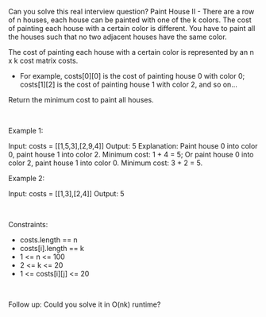 Can you solve this real interview question? Paint House II - There are a row of n houses, each house can be painted with one of the k colors. The cost of painting each house with a certain color is different. You have to paint all the houses such that no two adjacent houses have the same color.

The cost of painting each house with a certain color is represented by an n x k cost matrix costs.

 * For example, costs[0][0] is the cost of painting house 0 with color 0; costs[1][2] is the cost of painting house 1 with color 2, and so on...

Return the minimum cost to paint all houses.

 

Example 1:


Input: costs = [[1,5,3],[2,9,4]]
Output: 5
Explanation:
Paint house 0 into color 0, paint house 1 into color 2. Minimum cost: 1 + 4 = 5; 
Or paint house 0 into color 2, paint house 1 into color 0. Minimum cost: 3 + 2 = 5.


Example 2:


Input: costs = [[1,3],[2,4]]
Output: 5


 

Constraints:

 * costs.length == n
 * costs[i].length == k
 * 1 <= n <= 100
 * 2 <= k <= 20
 * 1 <= costs[i][j] <= 20

 

Follow up: Could you solve it in O(nk) runtime?